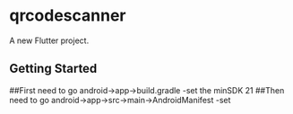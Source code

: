 # qrcodescanner

A new Flutter project.

## Getting Started

##First need to go android->app->build.gradle
-set the minSDK 21
##Then need to go android->app->src->main->AndroidManifest
-set  <uses-permission android:name="android.permission.CAMERA"/>
